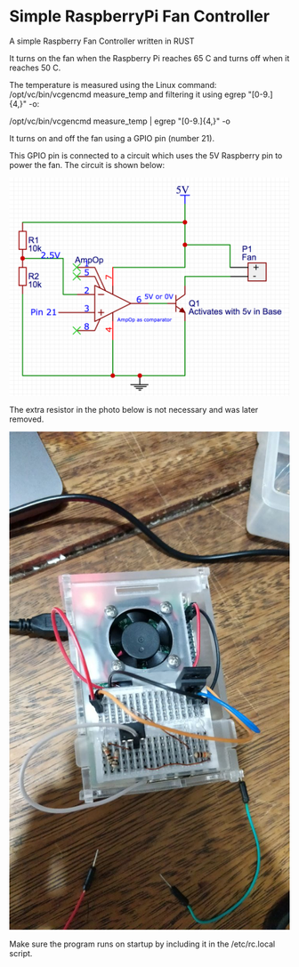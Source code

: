 # Simple RaspberryPi Fan Controller
A simple Raspberry Fan Controller written in RUST

It turns on the fan when the Raspberry Pi reaches 65 C and turns off when it reaches 50 C.

The temperature is measured using the Linux command: 
/opt/vc/bin/vcgencmd measure_temp and filtering it using egrep "[0-9.]{4,}" -o:

/opt/vc/bin/vcgencmd measure_temp | egrep "[0-9.]{4,}" -o 

It turns on and off the fan using a GPIO pin (number 21). 

This GPIO pin is connected to a circuit which uses the 5V Raspberry pin to power the fan. The circuit is shown below:

![alt text](https://github.com/tiberiusferreira/RaspberryPiFanController/blob/master/Circuit.png)

The extra resistor in the photo below is not necessary and was later removed.

![alt text](https://github.com/tiberiusferreira/RaspberryPiFanController/blob/master/Assembled.jpg)

Make sure the program runs on startup by including it in the /etc/rc.local script.

